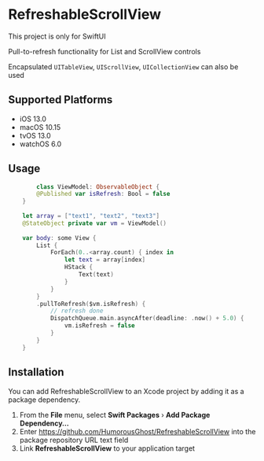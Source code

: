 # RefreshableScrollView

This project is only for SwiftUI

Pull-to-refresh functionality for List and ScrollView controls

Encapsulated `UITableView`, `UIScrollView`, `UICollectionView` can also be used

## Supported Platforms

* iOS 13.0
* macOS 10.15
* tvOS 13.0
* watchOS 6.0

## Usage

```swift
        class ViewModel: ObservableObject {
        @Published var isRefresh: Bool = false
    }
    
    let array = ["text1", "text2", "text3"]
    @StateObject private var vm = ViewModel()
    
    var body: some View {
        List {
            ForEach(0..<array.count) { index in
                let text = array[index]
                HStack {
                    Text(text)
                }
            }
        }
        .pullToRefresh($vm.isRefresh) {
            // refresh done
            DispatchQueue.main.asyncAfter(deadline: .now() + 5.0) {
                vm.isRefresh = false
            }
        }
    }
```

## Installation

You can add RefreshableScrollView to an Xcode project by adding it as a package dependency.

1. From the **File** menu, select **Swift Packages** › **Add Package Dependency…**
2. Enter https://github.com/HumorousGhost/RefreshableScrollView into the package repository URL text field
3. Link **RefreshableScrollView** to your application target

